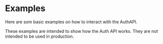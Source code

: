 # Examples

<include from="Snippets-AuthAPI.md" element-id="snippet-header" />

Here are som basic examples on how to interact with the AuthAPI.

These examples are intended to show how the Auth API works. They are not intended to be used in production.
